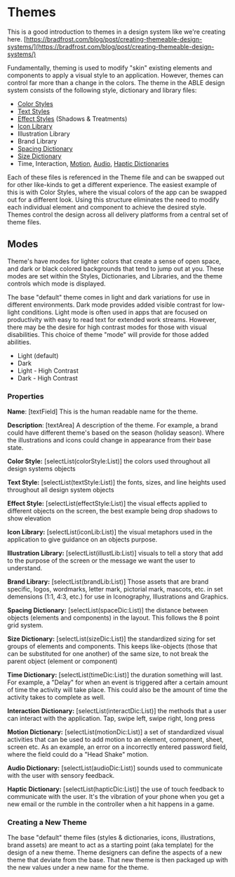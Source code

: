 # Themes

This is a good introduction to themes in a design system like we're creating here. [https://bradfrost.com/blog/post/creating-themeable-design-systems/](https://bradfrost.com/blog/post/creating-themeable-design-systems/)

Fundamentally, theming is used to modify "skin" existing elements and components to apply a visual style to an application. However, themes can control far more than a change in the colors. The theme in the ABLE design system consists of the following style, dictionary and library files:

- [Color Styles](styles/color.md)
- [Text Styles](styles/typography.md)
- [Effect Styles](styles/effect.md) (Shadows & Treatments)
- [Icon Library](styles/iconography.md)
- Illustration Library
- Brand Library
- [Spacing Dictionary](styles/spacing.md)
- [Size Dictionary](styles/size.md)
- Time, Interaction, [Motion](styles/motion.md), [Audio](styles/audio.md), [Haptic Dictionaries](styles/haptic.md)

Each of these files is referenced in the Theme file and can be swapped out for other like-kinds to get a different experience. The easiest example of this is with Color Styles, where the visual colors of the app can be swapped out for a different look. Using this structure eliminates the need to modify each individual element and component to achieve the desired style. Themes control the design across all delivery platforms from a central set of theme files.

## Modes

Theme's have modes for lighter colors that create a sense of open space, and dark or black colored backgrounds that tend to jump out at you. These modes are set within the Styles, Dictionaries, and Libraries, and the theme controls which mode is displayed.

The base "default" theme comes in light and dark variations for use in different environments. Dark mode provides added visible contrast for low-light conditions. Light mode is often used in apps that are focused on productivity with easy to read text for extended work streams. However, there may be the desire for high contrast modes for those with visual disabilities. This choice of theme "mode" will provide for those added abilities.

* Light \(default\)
* Dark
* Light - High Contrast
* Dark - High Contrast

### Properties

**Name**: \[textField\] This is the human readable name for the theme.

**Description**: \[textArea] A description of the theme.  For example, a brand could have different theme's based on the season (holiday season). Where the illustrations and icons could change in appearance from their base state.

**Color Style:** [selectList(colorStyle:List)] the colors used throughout all design systems objects

**Text Style:** [selectList(textStyle:List)] the fonts, sizes, and line heights used throughout all design system objects

**Effect Style:** [selectList(effectStyle:List)] the visual effects applied to different objects on the screen, the best example being drop shadows to show elevation

**Icon Library:** [selectList(iconLib:List)] the visual metaphors used in the application to give guidance on an objects purpose.

**Illustration Library:** [selectList(illustLib:List)] visuals to tell a story that add to the purpose of the screen or the message we want the user to understand.

**Brand Library:** [selectList(brandLib:List)] Those assets that are brand specific, logos, wordmarks, letter mark, pictorial mark, mascots, etc. in set demensions (1:1, 4:3, etc.) for use in Iconography, Illustrations and Graphics.

**Spacing Dictionary:** [selectList(spaceDic:List)] the distance between objects (elements and components) in the layout.  This follows the 8 point grid system.

**Size Dictionary:** [selectList(sizeDic:List)] the standardized sizing for set groups of elements and components.  This keeps like-objects (those that can be substituted for one another) of the same size, to not break the parent object (element or component)

**Time Dictionary:** [selectList(timeDic:List)] the duration something will last. For example, a "Delay" for when an event is triggered after a certain amount of time the activity will take place.  This could also be the amount of time the activity takes to complete as well.

**Interaction Dictionary:** [selectList(interactDic:List)] the methods that a user can interact with the application. Tap, swipe left, swipe right, long press

**Motion Dictionary:** [selectList(motionDic:List)] a set of standardized visual activities that can be used to add motion to an element, component, sheet, screen etc. As an example, an error on a incorrectly entered password field, where the field could do a "Head Shake" motion.

**Audio Dictionary:** [selectList(audioDic:List)] sounds used to communicate with the user with sensory feedback.

**Haptic Dictionary:** [selectList(hapticDic:List)] the use of touch feedback to communicate with the user.  It's the vibration of your phone when you get a new email or the rumble in the controller when a hit happens in a game.



### Creating a New Theme

The base "default" theme files (styles & dictionaries, icons, illustrations, brand assets) are meant to act as a starting point \(aka template\) for the design of a new theme. Theme designers can define the aspects of a new theme that deviate from the base. That new theme is then packaged up with the new values under a new name for the theme.

